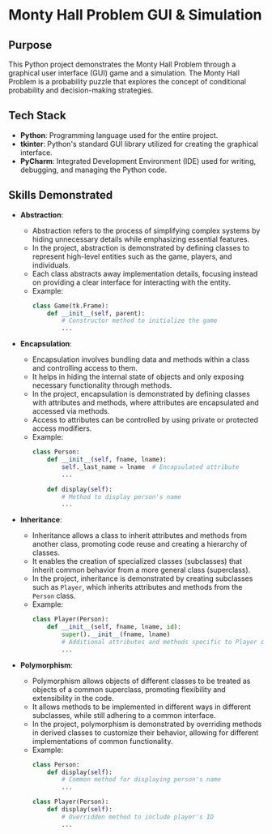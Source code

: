 # Monty Hall Problem GUI & Simulation

## Purpose
This Python project demonstrates the Monty Hall Problem through a graphical user interface (GUI) game and a simulation. The Monty Hall Problem is a probability puzzle that explores the concept of conditional probability and decision-making strategies.

## Tech Stack
- **Python**: Programming language used for the entire project.
- **tkinter**: Python's standard GUI library utilized for creating the graphical interface.
- **PyCharm**: Integrated Development Environment (IDE) used for writing, debugging, and managing the Python code.

## Skills Demonstrated
- **Abstraction**:
  - Abstraction refers to the process of simplifying complex systems by hiding unnecessary details while emphasizing essential features.
  - In the project, abstraction is demonstrated by defining classes to represent high-level entities such as the game, players, and individuals.
  - Each class abstracts away implementation details, focusing instead on providing a clear interface for interacting with the entity.
  - Example:
    ```python
    class Game(tk.Frame):
        def __init__(self, parent):
            # Constructor method to initialize the game
            ...
    ```

- **Encapsulation**:
  - Encapsulation involves bundling data and methods within a class and controlling access to them.
  - It helps in hiding the internal state of objects and only exposing necessary functionality through methods.
  - In the project, encapsulation is demonstrated by defining classes with attributes and methods, where attributes are encapsulated and accessed via methods.
  - Access to attributes can be controlled by using private or protected access modifiers.
  - Example:
    ```python
    class Person:
        def __init__(self, fname, lname):
            self._last_name = lname  # Encapsulated attribute
            ...

        def display(self):
            # Method to display person's name
            ...
    ```

- **Inheritance**:
  - Inheritance allows a class to inherit attributes and methods from another class, promoting code reuse and creating a hierarchy of classes.
  - It enables the creation of specialized classes (subclasses) that inherit common behavior from a more general class (superclass).
  - In the project, inheritance is demonstrated by creating subclasses such as `Player`, which inherits attributes and methods from the `Person` class.
  - Example:
    ```python
    class Player(Person):
        def __init__(self, fname, lname, id):
            super().__init__(fname, lname)
            # Additional attributes and methods specific to Player class
            ...
    ```

- **Polymorphism**:
  - Polymorphism allows objects of different classes to be treated as objects of a common superclass, promoting flexibility and extensibility in the code.
  - It allows methods to be implemented in different ways in different subclasses, while still adhering to a common interface.
  - In the project, polymorphism is demonstrated by overriding methods in derived classes to customize their behavior, allowing for different implementations of common functionality.
  - Example:
    ```python
    class Person:
        def display(self):
            # Common method for displaying person's name
            ...

    class Player(Person):
        def display(self):
            # Overridden method to include player's ID
            ...
    ```
